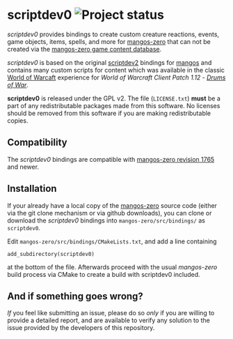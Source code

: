 scriptdev0 ![Project status](http://getmangos.com/assets/img/repository-status-abandoned.png)
==========
*scriptdev0* provides bindings to create custom creature reactions, events,
game objects, items, spells, and more for [mangos-zero][10] that can not be
created via the [mangos-zero game content database][12].

*scriptdev0* is based on the original [scriptdev2][21] bindings for [mangos][20]
and contains many custom scripts for content which was available in the classic
[World of Warcaft][50] experience for *World of Warcraft Client Patch 1.12* -
[_Drums of War_][51].


**scriptdev0** is released under the GPL v2.  The file (`LICENSE.txt`) **must**
be a part of any redistributable packages made from this software.  No licenses
should be removed from this software if you are making redistributable copies.

Compatibility
-------------
The *scriptdev0* bindings are compatible with [mangos-zero revision 1765][10]
and newer.


Installation
------------
If your already have a local copy of the [mangos-zero][10] source code (either
via the git clone mechanism or via github downloads), you can clone or download
the *scriptdev0* bindings into `mangos-zero/src/bindings/` as `scriptdev0`.

Edit `mangos-zero/src/bindings/CMakeLists.txt`, and add a line containing

    add_subdirectory(scriptdev0)

at the bottom of the file.  Afterwards proceed with the usual *mangos-zero*
build process via CMake to create a build with scriptdev0 included.


And if something goes wrong?
----------------------------
_If_ you feel like submitting an issue, please do so *only* if you are willing
to provide a detailed report, and are available to verify any solution to the
issue provided by the developers of this repository.


[1]: https://github.com/mangos-zero "mangos-zero"

[10]: https://github.com/mangos-zero/server "mangos zero"
[11]: https://github.com/mangos-zero/scriptdev0 "script bindings"
[12]: https://github.com/mangos-zero/database "content database"

[20]: https://github.com/mangos/mangos "mangos"
[21]: https://github.com/scriptdev2/scriptdev2 "script bindings (scriptdev2)"

[50]: http://eu.blizzard.com/en-gb/games/wow/ "World of Warcraft"
[51]: http://www.wowpedia.org/Patch_1.12.0 "WoW 1.12.0 - Drums of War"

[101]: http://github.com/ "github - social coding"

